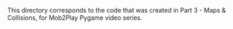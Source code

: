 This directory corresponds to the code that was created in Part 3 - Maps & Collisions, for Mob2Play Pygame video series.
